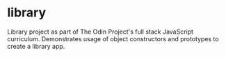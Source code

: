 # library
Library project as part of The Odin Project's full stack JavaScript curriculum. Demonstrates usage of object constructors and prototypes to create a library app.
